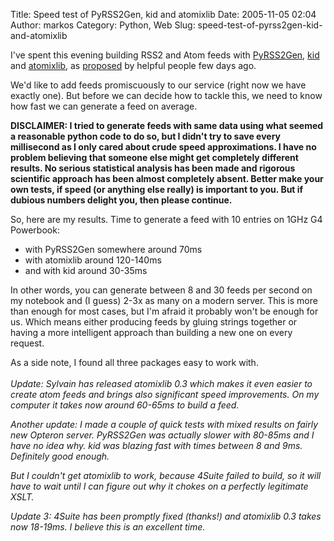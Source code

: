 Title: Speed test of PyRSS2Gen, kid and atomixlib
Date: 2005-11-05 02:04
Author: markos
Category: Python, Web
Slug: speed-test-of-pyrss2gen-kid-and-atomixlib

I've spent this evening building RSS2 and Atom feeds with
[PyRSS2Gen](http://www.dalkescientific.com/Python/PyRSS2Gen.html),
[kid](http://kid.lesscode.org/index.html) and
[atomixlib](http://www.defuze.org/oss/atomixlib/), as
[proposed](http://markos.gaivo.net/blog/?p=55) by helpful people few
days ago.

We'd like to add feeds promiscuously to our service (right now we have
exactly one). But before we can decide how to tackle this, we need to
know how fast we can generate a feed on average.

**DISCLAIMER: I tried to generate feeds with same data using what seemed
a reasonable python code to do so, but I didn't try to save every
millisecond as I only cared about crude speed approximations. I have no
problem believing that someone else might get completely different
results. No serious statistical analysis has been made and rigorous
scientific approach has been almost completely absent. Better make your
own tests, if speed (or anything else really) is important to you. But
if dubious numbers delight you, then please continue.**

So, here are my results. Time to generate a feed with 10 entries on 1GHz
G4 Powerbook:

-   with PyRSS2Gen somewhere around 70ms
-   with atomixlib around 120-140ms
-   and with kid around 30-35ms

In other words, you can generate between 8 and 30 feeds per second on my
notebook and (I guess) 2-3x as many on a modern server. This is more
than enough for most cases, but I'm afraid it probably won't be enough
for us. Which means either producing feeds by gluing strings together or
having a more intelligent approach than building a new one on every
request.

As a side note, I found all three packages easy to work with.  
<em>  
Update: Sylvain has released atomixlib 0.3 which makes it even easier
to create atom feeds and brings also significant speed improvements. On
my computer it takes now around 60-65ms to build a feed.

Another update: I made a couple of quick tests with mixed results on
fairly new Opteron server. PyRSS2Gen was actually slower with 80-85ms
and I have no idea why. kid was blazing fast with times between 8 and
9ms. Definitely good enough.

But I couldn't get atomixlib to work, because 4Suite failed to build, so
it will have to wait until I can figure out why it chokes on a perfectly
legitimate XSLT.

Update 3: 4Suite has been promptly fixed (thanks!) and atomixlib 0.3
takes now 18-19ms. I believe this is an excellent time.</em>

